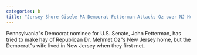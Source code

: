 ```yaml
---
categories: b
title: "Jersey Shore Gisele PA Democrat Fetterman Attacks Oz over NJ Home but His Wife Lived There"
---
```

Pennsylvania"s Democrat nominee for U.S. Senate, John Fetterman, has tried to make hay of Republican Dr. Mehmet Oz"s New Jersey home, but the Democrat"s wife lived in New Jersey when they first met.